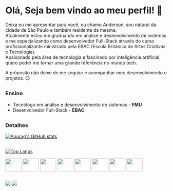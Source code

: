 # Olá, Seja bem vindo ao meu perfil! 🤗

Deixa eu me apresentar para você, eu chamo Anderson, sou natural da cidade de São Paulo e também residente da mesma.  
Atualmente estou me graduando em análise e desenvolvimento de sistemas e me especializando como desenvolvedor Full-Stack através do  curso profissionalizante ministrado pela EBAC (Escola Britânica de Artes Criativas e Tecnologia).  
Apaixonado pela área de tecnologia e fascinado por inteligência artificial, quero poder me tornar uma grande referência no mundo tech.  

A próposito não deixe de me seguiur e acompanhar meu desenvolvimento e projetos. 😉  

## 

### Ensino
- Tecnólogo em análise e desenvolvimento de sistemas - **FMU**
- Desenvolvedor Full-Stack - **EBAC**

##  

### Detalhes

[![Anurag's GitHub stats](https://github-readme-stats.vercel.app/api?username=AndBalbino&show_icons=true&theme=dark)](https://github.com/anuraghazra/github-readme-stats)

##



 [![Top Langs](https://github-readme-stats.vercel.app/api/top-langs/?username=AndBalbino&layout=donut)](https://github.com/anuraghazra/github-readme-stats)
  

  
 <div style="display: inline_block">
  
 <img align="center" height="40" width="50" src="https://cdn.jsdelivr.net/gh/devicons/devicon/icons/c/c-original.svg" /> 
  
 <img align="center" height="40" width="50" src="https://cdn.jsdelivr.net/gh/devicons/devicon/icons/javascript/javascript-original.svg" />
  
 <img align="center" height="40" width="50" src="https://cdn.jsdelivr.net/gh/devicons/devicon/icons/html5/html5-original-wordmark.svg" />
  
 <img align="center" height="40" width="50" src="https://cdn.jsdelivr.net/gh/devicons/devicon/icons/css3/css3-original-wordmark.svg" />
 
 <img align="center" height="40" width="50" src="https://cdn.jsdelivr.net/gh/devicons/devicon/icons/react/react-original-wordmark.svg" />

<img align="center" height="40" width="50" src="https://cdn.jsdelivr.net/gh/devicons/devicon/icons/python/python-original-wordmark.svg" />

<img align="center" height="40" width="50" src="https://cdn.jsdelivr.net/gh/devicons/devicon/icons/django/django-plain-wordmark.svg" />

<img align="center" height="40" width="50" src="https://cdn.jsdelivr.net/gh/devicons/devicon/icons/postgresql/postgresql-original-wordmark.svg" />

  </div>
  
  ##

  
  <div> 
  <a href="https://www.instagram.com/a_balbino0"  target="_blank"><img src="https://img.shields.io/badge/-Instagram-%23E4405F?style=for-the-badge&logo=instagram&logoColor=white" target="_blank"></a>
  <a href="https://www.linkedin.com/in/anderson-balbino-52a93a233/" target="_blank"><img src="https://img.shields.io/badge/-LinkedIn-%230077B5?style=for-the-badge&logo=linkedin&logoColor=white" target="_blank"></a> 
</div>


